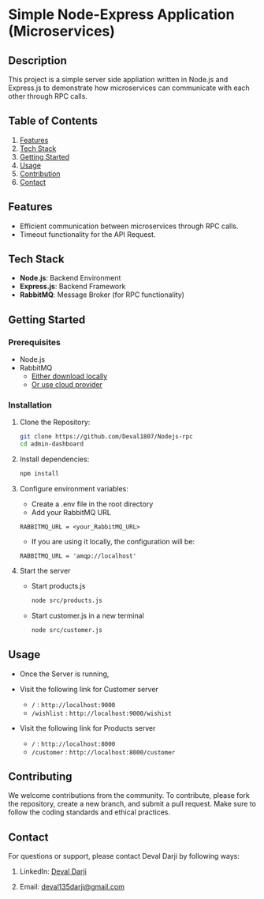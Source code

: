 # Simple Node-Express Application (Microservices)

## Description

This project is a simple server side appliation written in Node.js and Express.js to demonstrate how microservices can communicate with each other through RPC calls.


## Table of Contents

1. [Features](#features)
2. [Tech Stack](#tech-stack)
3. [Getting Started](#getting-started)
4. [Usage](#usage)
5. [Contribution](#contributing)
6. [Contact](#contact)


## Features

- Efficient communication between microservices through RPC calls.
- Timeout functionality for the API Request.


## Tech Stack

- **Node.js**: Backend Environment
- **Express.js**: Backend Framework
- **RabbitMQ**: Message Broker (for RPC functionality) 


## Getting Started

### Prerequisites

- Node.js
- RabbitMQ 
    - [Either download locally](https://www.rabbitmq.com/docs/download) 
    - [Or use cloud provider](https://www.cloudamqp.com/)


### Installation

1. Clone the Repository:
    ```bash
    git clone https://github.com/Deval1807/Nodejs-rpc
    cd admin-dashboard
    ```

2. Install dependencies:
    ```bash
    npm install
    ```

3. Configure environment variables:
    - Create a .env file in the root directory
    - Add your RabbitMQ URL
    ```env
    RABBITMQ_URL = <your_RabbitMQ_URL>
    ```
    - If you are using it locally, the configuration will be:
    ```env
    RABBITMQ_URL = 'amqp://localhost'
    ```

4. Start the server
    - Start products.js
        ```bash
        node src/products.js
        ```
    - Start customer.js in a new terminal
        ```bash
        node src/customer.js
        ```


## Usage

- Once the Server is running,

- Visit the following link for Customer server
    - `/` : `http://localhost:9000`
    - `/wishlist` : `http://localhost:9000/wishist`

- Visit the following link for Products server
    - `/` : `http://localhost:8000`
    - `/customer` : `http://localhost:8000/customer`


## Contributing

We welcome contributions from the community. To contribute, please fork the repository, create a new branch, and submit a pull request. Make sure to follow the coding standards and ethical practices.

## Contact

For questions or support, please contact Deval Darji by following ways:

1. LinkedIn: [Deval Darji](https://www.linkedin.com/in/deval-darji-a15002226/)

2. Email: [deval135darji@gmail.com](mailto:deval135darji@gmail.com)